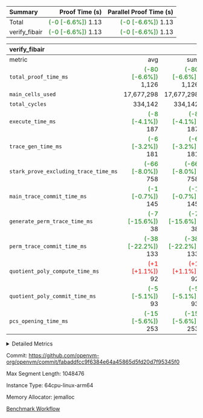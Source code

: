 | Summary | Proof Time (s) | Parallel Proof Time (s) |
|:---|---:|---:|
| Total | <span style='color: green'>(-0 [-6.6%])</span> 1.13 | <span style='color: green'>(-0 [-6.6%])</span> 1.13 |
| verify_fibair | <span style='color: green'>(-0 [-6.6%])</span> 1.13 | <span style='color: green'>(-0 [-6.6%])</span> 1.13 |


| verify_fibair |||||
|:---|---:|---:|---:|---:|
|metric|avg|sum|max|min|
| `total_proof_time_ms ` | <span style='color: green'>(-80 [-6.6%])</span> 1,126 | <span style='color: green'>(-80 [-6.6%])</span> 1,126 | <span style='color: green'>(-80 [-6.6%])</span> 1,126 | <span style='color: green'>(-80 [-6.6%])</span> 1,126 |
| `main_cells_used     ` |  17,677,298 |  17,677,298 |  17,677,298 |  17,677,298 |
| `total_cycles        ` |  334,142 |  334,142 |  334,142 |  334,142 |
| `execute_time_ms     ` | <span style='color: green'>(-8 [-4.1%])</span> 187 | <span style='color: green'>(-8 [-4.1%])</span> 187 | <span style='color: green'>(-8 [-4.1%])</span> 187 | <span style='color: green'>(-8 [-4.1%])</span> 187 |
| `trace_gen_time_ms   ` | <span style='color: green'>(-6 [-3.2%])</span> 181 | <span style='color: green'>(-6 [-3.2%])</span> 181 | <span style='color: green'>(-6 [-3.2%])</span> 181 | <span style='color: green'>(-6 [-3.2%])</span> 181 |
| `stark_prove_excluding_trace_time_ms` | <span style='color: green'>(-66 [-8.0%])</span> 758 | <span style='color: green'>(-66 [-8.0%])</span> 758 | <span style='color: green'>(-66 [-8.0%])</span> 758 | <span style='color: green'>(-66 [-8.0%])</span> 758 |
| `main_trace_commit_time_ms` | <span style='color: green'>(-1 [-0.7%])</span> 145 | <span style='color: green'>(-1 [-0.7%])</span> 145 | <span style='color: green'>(-1 [-0.7%])</span> 145 | <span style='color: green'>(-1 [-0.7%])</span> 145 |
| `generate_perm_trace_time_ms` | <span style='color: green'>(-7 [-15.6%])</span> 38 | <span style='color: green'>(-7 [-15.6%])</span> 38 | <span style='color: green'>(-7 [-15.6%])</span> 38 | <span style='color: green'>(-7 [-15.6%])</span> 38 |
| `perm_trace_commit_time_ms` | <span style='color: green'>(-38 [-22.2%])</span> 133 | <span style='color: green'>(-38 [-22.2%])</span> 133 | <span style='color: green'>(-38 [-22.2%])</span> 133 | <span style='color: green'>(-38 [-22.2%])</span> 133 |
| `quotient_poly_compute_time_ms` | <span style='color: red'>(+1 [+1.1%])</span> 92 | <span style='color: red'>(+1 [+1.1%])</span> 92 | <span style='color: red'>(+1 [+1.1%])</span> 92 | <span style='color: red'>(+1 [+1.1%])</span> 92 |
| `quotient_poly_commit_time_ms` | <span style='color: green'>(-5 [-5.1%])</span> 93 | <span style='color: green'>(-5 [-5.1%])</span> 93 | <span style='color: green'>(-5 [-5.1%])</span> 93 | <span style='color: green'>(-5 [-5.1%])</span> 93 |
| `pcs_opening_time_ms ` | <span style='color: green'>(-15 [-5.6%])</span> 253 | <span style='color: green'>(-15 [-5.6%])</span> 253 | <span style='color: green'>(-15 [-5.6%])</span> 253 | <span style='color: green'>(-15 [-5.6%])</span> 253 |



<details>
<summary>Detailed Metrics</summary>

|  | verify_program_compile_ms | total_cells | stark_prove_excluding_trace_time_ms | quotient_poly_compute_time_ms | quotient_poly_commit_time_ms | perm_trace_commit_time_ms | pcs_opening_time_ms | main_trace_commit_time_ms |
| --- | --- | --- | --- | --- | --- | --- | --- |
|  | 7 | 65,536 | 37 | 1 | 6 | 0 | 21 | 7 | 

| air_name | rows | quotient_deg | main_cols | interactions | constraints | cells |
| --- | --- | --- | --- | --- | --- | --- |
| AccessAdapterAir<2> |  | 2 |  | 5 | 12 |  | 
| AccessAdapterAir<4> |  | 2 |  | 5 | 12 |  | 
| AccessAdapterAir<8> |  | 2 |  | 5 | 12 |  | 
| FibonacciAir | 32,768 | 1 | 2 |  | 5 | 65,536 | 
| FriReducedOpeningAir |  | 2 |  | 39 | 71 |  | 
| JalRangeCheckAir |  | 2 |  | 9 | 14 |  | 
| NativePoseidon2Air<BabyBearParameters>, 1> |  | 2 |  | 136 | 572 |  | 
| PhantomAir |  | 2 |  | 3 | 5 |  | 
| ProgramAir |  | 1 |  | 1 | 4 |  | 
| VariableRangeCheckerAir |  | 1 |  | 1 | 4 |  | 
| VmAirWrapper<AluNativeAdapterAir, FieldArithmeticCoreAir> |  | 2 |  | 15 | 27 |  | 
| VmAirWrapper<BranchNativeAdapterAir, BranchEqualCoreAir<1> |  | 2 |  | 11 | 25 |  | 
| VmAirWrapper<NativeAdapterAir<2, 0>, PublicValuesCoreAir> |  | 2 |  | 11 | 29 |  | 
| VmAirWrapper<NativeLoadStoreAdapterAir<1>, NativeLoadStoreCoreAir<1> |  | 2 |  | 15 | 20 |  | 
| VmAirWrapper<NativeLoadStoreAdapterAir<4>, NativeLoadStoreCoreAir<4> |  | 2 |  | 15 | 20 |  | 
| VmAirWrapper<NativeVectorizedAdapterAir<4>, FieldExtensionCoreAir> |  | 2 |  | 15 | 27 |  | 
| VmConnectorAir |  | 2 |  | 5 | 11 |  | 
| VolatileBoundaryAir |  | 2 |  | 7 | 19 |  | 

| group | trace_gen_time_ms | total_proof_time_ms | total_cycles | total_cells | stark_prove_excluding_trace_time_ms | quotient_poly_compute_time_ms | quotient_poly_commit_time_ms | perm_trace_commit_time_ms | pcs_opening_time_ms | main_trace_commit_time_ms | main_cells_used | generate_perm_trace_time_ms | execute_time_ms |
| --- | --- | --- | --- | --- | --- | --- | --- | --- | --- | --- | --- | --- | --- |
| verify_fibair | 181 | 1,126 | 334,142 | 62,474,410 | 758 | 92 | 93 | 133 | 253 | 145 | 17,677,298 | 38 | 187 | 

| group | air_name | rows | prep_cols | perm_cols | main_cols | cells |
| --- | --- | --- | --- | --- | --- | --- |
| verify_fibair | AccessAdapterAir<2> | 131,072 |  | 16 | 11 | 3,538,944 | 
| verify_fibair | AccessAdapterAir<4> | 65,536 |  | 16 | 13 | 1,900,544 | 
| verify_fibair | AccessAdapterAir<8> | 128 |  | 16 | 17 | 4,224 | 
| verify_fibair | FriReducedOpeningAir | 2,048 |  | 84 | 27 | 227,328 | 
| verify_fibair | JalRangeCheckAir | 32,768 |  | 28 | 12 | 1,310,720 | 
| verify_fibair | NativePoseidon2Air<BabyBearParameters>, 1> | 32,768 |  | 312 | 398 | 23,265,280 | 
| verify_fibair | PhantomAir | 16,384 |  | 12 | 6 | 294,912 | 
| verify_fibair | ProgramAir | 8,192 |  | 8 | 10 | 147,456 | 
| verify_fibair | VariableRangeCheckerAir | 262,144 | 2 | 8 | 1 | 2,359,296 | 
| verify_fibair | VmAirWrapper<AluNativeAdapterAir, FieldArithmeticCoreAir> | 262,144 |  | 36 | 29 | 17,039,360 | 
| verify_fibair | VmAirWrapper<BranchNativeAdapterAir, BranchEqualCoreAir<1> | 32,768 |  | 28 | 23 | 1,671,168 | 
| verify_fibair | VmAirWrapper<NativeLoadStoreAdapterAir<1>, NativeLoadStoreCoreAir<1> | 65,536 |  | 40 | 21 | 3,997,696 | 
| verify_fibair | VmAirWrapper<NativeLoadStoreAdapterAir<4>, NativeLoadStoreCoreAir<4> | 32,768 |  | 40 | 27 | 2,195,456 | 
| verify_fibair | VmAirWrapper<NativeVectorizedAdapterAir<4>, FieldExtensionCoreAir> | 32,768 |  | 36 | 38 | 2,424,832 | 
| verify_fibair | VmConnectorAir | 2 | 1 | 16 | 5 | 42 | 
| verify_fibair | VolatileBoundaryAir | 65,536 |  | 20 | 12 | 2,097,152 | 

| group | trace_height_constraint | weighted_sum | threshold |
| --- | --- | --- | --- |
| verify_fibair | 0 | 1,085,444 | 2,013,265,921 | 
| verify_fibair | 1 | 5,411,200 | 2,013,265,921 | 
| verify_fibair | 2 | 542,722 | 2,013,265,921 | 
| verify_fibair | 3 | 5,476,612 | 2,013,265,921 | 
| verify_fibair | 4 | 65,536 | 2,013,265,921 | 
| verify_fibair | 5 | 12,851,850 | 2,013,265,921 | 

| trace_height_constraint | threshold |
| --- | --- |
| 0 | 2,013,265,921 | 

</details>


Commit: https://github.com/openvm-org/openvm/commit/fabaddfcc9f6384e64a45865d5fd20d7f95345f0

Max Segment Length: 1048476

Instance Type: 64cpu-linux-arm64

Memory Allocator: jemalloc

[Benchmark Workflow](https://github.com/openvm-org/openvm/actions/runs/14936456465)
